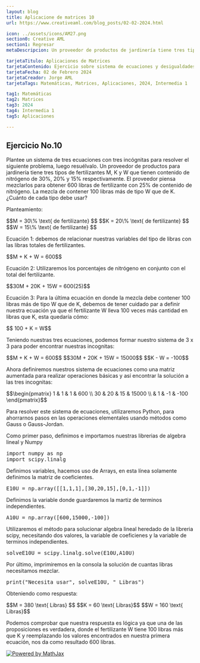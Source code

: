 ```yaml
---
layout: blog
title: Aplicacione de matrices 10
url: https://www.creativeaml.com/blog_posts/02-02-2024.html

icon: ../assets/icons/AM27.png
section0: Creative AML
section1: Regresar
metaDescripcion: Un proveedor de productos de jardinería tiene tres tipos de fertilizantes M, K y W que tienen un contenido de nitrógeno de 30%, 20% y 15% respectivamente.

tarjetaTitulo: Aplicaciones de Matrices
tarjetaContenido: Ejercicio sobre sistema de ecuaciones y desigualdades con aplicaciones de matrices, tomado de la tarea unidad 1 de matemática intermedia 1 del primer semestre de 2024; Con fines educativos para la educación superior. 
tarjetaFecha: 02 de Febrero 2024
tarjetaCreador: Jorge AML
tarjetaTags: Matemáticas, Matrices, Aplicaciones, 2024, Intermedia 1 

tag1: Matemáticas
tag2: Matrices
tag3: 2024
tag4: Intermedia 1
tag5: Aplicaciones

---
```

<h2>Ejercicio No.10</h2>
<p>Plantee un sistema de tres ecuaciones con tres incógnitas para resolver el siguiente problema, luego resuélvalo. Un proveedor de productos para jardinería tiene tres tipos de fertilizantes  M, K y W que tienen contenido de nitrógeno de 30%, 20% y 15% respectivamente. El proveedor piensa mezclarlos para obtener 600 libras de fertilizante con 25% de contenido de nitrógeno. La mezcla de contener 100 libras más de tipo W que de K. ¿Cuánto de cada tipo debe usar?</p>
<div class="latex">
<p>Planteamiento:</p>
$$M = 30\% \text{ de fertilizante} $$
$$K = 20\% \text{ de fertilizante} $$
$$W = 15\% \text{ de fertilizante} $$
<p>Ecuación 1: debemos de relacionar nuestras variables del tipo de libras con las libras totales de fertilizantes.</p>
$$M + K + W = 600$$
<p>Ecuación 2: Utilizaremos los porcentajes de nitrógeno en conjunto con el total del fertilizante.</p>
$$30M + 20K + 15W = 600(25)$$
<p>Ecuación 3: Para la última ecuación en donde la mezcla debe contener 100 libras  más de tipo W que de K, debemos de tener cuidado par a definir nuestra ecuación ya que el fertilizante W lleva 100 veces más cantidad en libras que K, esta quedaría cómo:</p>
$$ 100 + K = W$$
<p>Teniendo nuestras tres ecuaciones, podemos formar nuestro sistema de 3 x 3 para poder encontrar nuestras incognitas:</p>
$$M + K + W = 600$$
$$30M + 20K + 15W = 15000$$
$$K - W = -100$$
<p>Ahora definiremos nuestros sistema de ecuaciones como una matriz aumentada para realizar operaciones básicas y así encontrar la solución a las tres incognitas:</p>
$$\begin{pmatrix} 1 & 1 & 1 & 600 \\ 30 & 20 & 15 & 15000 \\ & 1 & -1 & -100 \end{pmatrix}$$
<p>Para resolver este sistema de ecuaciones, utilizaremos Python, para ahorrarnos pasos en las operaciones elementales usando métodos como Gauss o Gauss-Jordan.</p>
<p>Como primer paso, definimos e importamos nuestras librerias de algebra lineal y Numpy</p>
<pre>import numpy as np <br>import scipy.linalg</pre>
<p>Definimos variables, hacemos uso de Arrays, en esta línea solamente definimos la matriz de coeficientes.</p>
<pre>E10U = np.array([[1,1,1],[30,20,15],[0,1,-1]])</pre>
<p>Definimos la variable donde guardaremos la martiz de terminos independientes.</p>
<pre>A10U = np.array([600,15000,-100])</pre>
<p>Utilizaremos el método para solucionar algebra lineal heredado de la libreria scipy, necesitando dos valores, la variable de coeficienes y la variable de terminos independientes.</p>
<pre>solveE10U = scipy.linalg.solve(E10U,A10U) </pre>
<p>Por último, imprimiremos en la consola la solución de cuantas libras necesitamos mezclar.</p>
<pre>print("Necesita usar", solveE10U, " Libras")</pre>
<p>Obteniendo como respuesta:</p>
$$M = 380 \text{ Libras} $$
$$K = 60 \text{ Libras}$$
$$W = 160 \text{ Libras}$$
<p>Podemos comprobar que nuestra respuesta es lógica ya que una de las proposiciones es verdadera, donde el fertilizante W tiene 100 libras más que K y reemplazando los valores encontrados en nuestra primera ecuación, nos da como resultado 600 libras.</p>
</div>
<div class="mathjax-image">
    <a href="https://www.mathjax.org">
        <img title="Powered by MathJax" 
        src="https://www.mathjax.org/badge/badge-square.png" border="0" alt="Powered by MathJax" />
    </a>
</div>